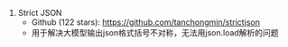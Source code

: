1. Strict JSON
   - Github (122 stars): https://github.com/tanchongmin/strictjson
   - 用于解决大模型输出json格式括号不对称，无法用json.load解析的问题